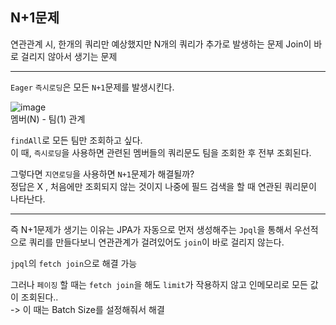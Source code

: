 ## N+1문제
 연관관계 시, 한개의 쿼리만 예상했지만 N개의 쿼리가 추가로 발생하는 문제
 Join이 바로 걸리지 않아서 생기는 문제

---------------------------------------------------------------------------------------------------
```Eager``` ```즉시로딩```은 모든 ```N+1```문제를 발생시킨다.   

![image](https://user-images.githubusercontent.com/46811084/161742857-ada9ab75-12b5-41ee-9489-d4f45b2e4456.png)   
멤버(N) - 팀(1) 관계   

```findAll```로 모든 팀만 조회하고 싶다.   
이 때, ```즉시로딩```을 사용하면 관련된 멤버들의 쿼리문도 팀을 조회한 후 전부 조회된다.
 
그렇다면 ```지연로딩```을 사용하면 ```N+1```문제가 해결될까?   
정답은 X , 처음에만 조회되지 않는 것이지 나중에 필드 검색을 할 때 연관된 쿼리문이 나타난다. 

--------------------------------------------------------------------------------------------------- 
즉 N+1문제가 생기는 이유는 
JPA가 자동으로 먼저 생성해주는 ```Jpql```을 통해서 우선적으로 쿼리를 만들다보니 연관관계가 걸려있어도 ```join```이 바로 걸리지 않는다.

```jpql```의 ```fetch join```으로 해결 가능   

그러나 ```페이징``` 할 때는 ```fetch join```을 해도  ```limit```가 작용하지 않고 인메모리로 모든 값이 조회된다..   
-> 이 때는 Batch Size를 설정해줘서 해결
